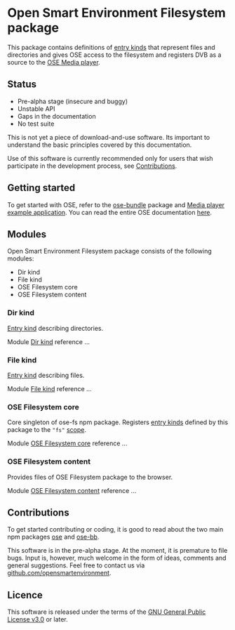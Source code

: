 # Open Smart Environment Filesystem package

This package contains definitions of [entry kinds](http://opensmartenvironment.github.io/doc/classes/ose.lib.kind.html) that represent
files and directories and gives OSE access to the filesystem and
registers DVB as a source to the [OSE Media player](http://opensmartenvironment.github.io/doc/modules/media.html).

## Status
- Pre-alpha stage (insecure and buggy)
- Unstable API
- Gaps in the documentation
- No test suite

This is not yet a piece of download-and-use software. Its important
to understand the basic principles covered by this documentation.

Use of this software is currently recommended only for users that
wish participate in the development process, see
[Contributions](#contributions).

## Getting started
To get started with OSE, refer to the [ose-bundle](http://opensmartenvironment.github.io/doc/modules/bundle.html) package and
[Media player example application](http://opensmartenvironment.github.io/doc/modules/bundle.media.html). You can read the entire OSE
documentation [here]( http://opensmartenvironment.github.io/doc).

## Modules
Open Smart Environment Filesystem package consists of the following modules:
- Dir kind
- File kind
- OSE Filesystem core
- OSE Filesystem content

### Dir kind
[Entry kind](http://opensmartenvironment.github.io/doc/classes/ose.lib.kind.html) describing directories.

Module [Dir kind](http://opensmartenvironment.github.io/doc/classes/fs.lib.dir.html) reference ... 

### File kind
[Entry kind](http://opensmartenvironment.github.io/doc/classes/ose.lib.kind.html) describing files.

Module [File kind](http://opensmartenvironment.github.io/doc/classes/fs.lib.file.html) reference ... 

### OSE Filesystem core
Core singleton of ose-fs npm package. Registers [entry kinds](http://opensmartenvironment.github.io/doc/classes/ose.lib.kind.html)
defined by this package to the `"fs"` [scope](http://opensmartenvironment.github.io/doc/classes/ose.lib.scope.html).

Module [OSE Filesystem core](http://opensmartenvironment.github.io/doc/classes/fs.lib.html) reference ... 

### OSE Filesystem content
Provides files of OSE Filesystem package to the browser.

Module [OSE Filesystem content](http://opensmartenvironment.github.io/doc/classes/fs.content.html) reference ... 

## <a name="contributions"></a>Contributions
To get started contributing or coding, it is good to read about the
two main npm packages [ose](http://opensmartenvironment.github.io/doc/modules/ose.html) and [ose-bb](http://opensmartenvironment.github.io/doc/modules/bb.html).

This software is in the pre-alpha stage. At the moment, it is
premature to file bugs. Input is, however, much welcome in the form
of ideas, comments and general suggestions.  Feel free to contact
us via
[github.com/opensmartenvironment](https://github.com/opensmartenvironment).

## Licence
This software is released under the terms of the [GNU General
Public License v3.0](http://www.gnu.org/copyleft/gpl.html) or
later.
